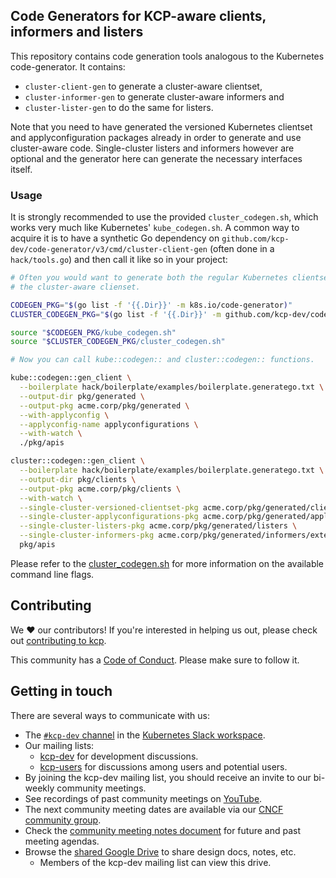 ## Code Generators for KCP-aware clients, informers and listers

This repository contains code generation tools analogous to the Kubernetes
code-generator. It contains:

* `cluster-client-gen` to generate a cluster-aware clientset,
* `cluster-informer-gen` to generate cluster-aware informers and
* `cluster-lister-gen` to do the same for listers.

Note that you need to have generated the versioned Kubernetes clientset and
applyconfiguration packages already in order to generate and use cluster-aware
code. Single-cluster listers and informers however are optional and the
generator here can generate the necessary interfaces itself.

### Usage

It is strongly recommended to use the provided `cluster_codegen.sh`, which works
very much like Kubernetes' `kube_codegen.sh`. A common way to acquire it is to
have a synthetic Go dependency on `github.com/kcp-dev/code-generator/v3/cmd/cluster-client-gen`
(often done in a `hack/tools.go`) and then call it like so in your project:

```bash
# Often you would want to generate both the regular Kubernetes clientset and
# the cluster-aware clienset.

CODEGEN_PKG="$(go list -f '{{.Dir}}' -m k8s.io/code-generator)"
CLUSTER_CODEGEN_PKG="$(go list -f '{{.Dir}}' -m github.com/kcp-dev/code-generator/v3)"

source "$CODEGEN_PKG/kube_codegen.sh"
source "$CLUSTER_CODEGEN_PKG/cluster_codegen.sh"

# Now you can call kube::codegen:: and cluster::codegen:: functions.

kube::codegen::gen_client \
  --boilerplate hack/boilerplate/examples/boilerplate.generatego.txt \
  --output-dir pkg/generated \
  --output-pkg acme.corp/pkg/generated \
  --with-applyconfig \
  --applyconfig-name applyconfigurations \
  --with-watch \
  ./pkg/apis

cluster::codegen::gen_client \
  --boilerplate hack/boilerplate/examples/boilerplate.generatego.txt \
  --output-dir pkg/clients \
  --output-pkg acme.corp/pkg/clients \
  --with-watch \
  --single-cluster-versioned-clientset-pkg acme.corp/pkg/generated/clientset/versioned \
  --single-cluster-applyconfigurations-pkg acme.corp/pkg/generated/applyconfigurations \
  --single-cluster-listers-pkg acme.corp/pkg/generated/listers \
  --single-cluster-informers-pkg acme.corp/pkg/generated/informers/externalversions \
  pkg/apis
```

Please refer to the [cluster_codegen.sh](./cluster_codegen.sh) for more information
on the available command line flags.

## Contributing

We ❤️ our contributors! If you're interested in helping us out, please check out [contributing to kcp](https://docs.kcp.io/kcp/main/contributing/).

This community has a [Code of Conduct](./code-of-conduct.md). Please make sure to follow it.

## Getting in touch

There are several ways to communicate with us:

- The [`#kcp-dev` channel](https://app.slack.com/client/T09NY5SBT/C021U8WSAFK) in the [Kubernetes Slack workspace](https://slack.k8s.io).
- Our mailing lists:
    - [kcp-dev](https://groups.google.com/g/kcp-dev) for development discussions.
    - [kcp-users](https://groups.google.com/g/kcp-users) for discussions among users and potential users.
- By joining the kcp-dev mailing list, you should receive an invite to our bi-weekly community meetings.
- See recordings of past community meetings on [YouTube](https://www.youtube.com/channel/UCfP_yS5uYix0ppSbm2ltS5Q).
- The next community meeting dates are available via our [CNCF community group](https://community.cncf.io/kcp/).
- Check the [community meeting notes document](https://docs.google.com/document/d/1PrEhbmq1WfxFv1fTikDBZzXEIJkUWVHdqDFxaY1Ply4) for future and past meeting agendas.
- Browse the [shared Google Drive](https://drive.google.com/drive/folders/1FN7AZ_Q1CQor6eK0gpuKwdGFNwYI517M?usp=sharing) to share design docs, notes, etc.
    - Members of the kcp-dev mailing list can view this drive.

